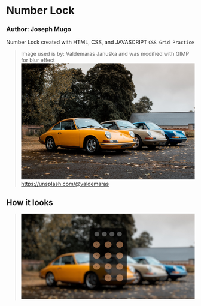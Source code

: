 # Number Lock
### Author: Joseph Mugo
Number Lock created with HTML, CSS, and JAVASCRIPT
`CSS Grid Practice`
>Image used is by: Valdemaras Januška and was modified with GIMP for blur effect
>![alt text](https://github.com/JosephMugo/NumLock/blob/master/src/img/porsche.jpg)
>https://unsplash.com/@valdemaras
## How it looks
>![alt text](https://github.com/JosephMugo/NumLock/blob/master/src/img/snap.PNG)

